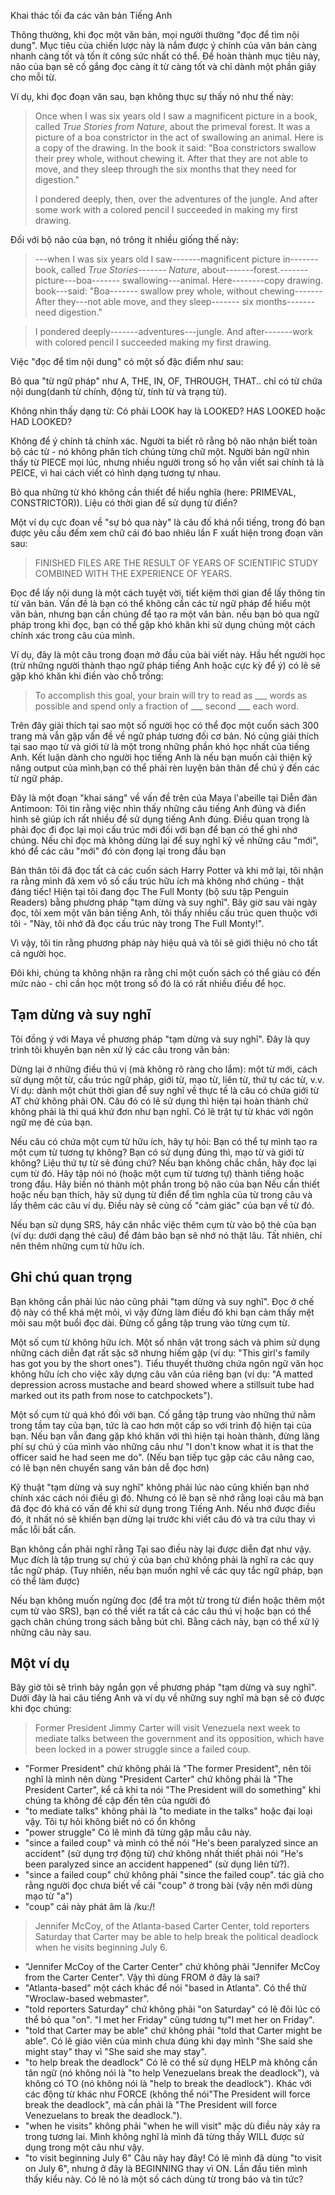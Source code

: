 
Khai thác tối đa các văn bản Tiếng Anh


Thông thường, khi đọc một văn bản, mọi người thường "đọc để tìm nội dung". Mục tiêu của chiến lược này là nắm được ý chính của văn bản càng nhanh càng tốt và tốn ít công sức nhất có thể. Để hoàn thành mục tiêu này, não của bạn sẽ cố gắng đọc càng ít từ càng tốt và chỉ dành một phần giây cho mỗi từ.

Ví dụ, khi đọc đoạn văn sau, bạn không thực sự thấy nó như thế này:

> Once when I was six years old I saw a magnificent picture in a book, called *True Stories from Nature*, about the primeval forest. It was a picture of a boa constrictor in the act of swallowing an animal. Here is a copy of the drawing. In the book it said: "Boa constrictors swallow their prey whole, without chewing it. After that they are not able to move, and they sleep through the six months that they need for digestion."
>
> I pondered deeply, then, over the adventures of the jungle. And after some work with a colored pencil I succeeded in making my first drawing.

Đối với bộ não của bạn, nó trông ít nhiều giống thế này:

>---when I was six years old I saw-------magnificent picture in-------book, called *True Stories------- Nature*, about-------forest.-------picture---boa-------  swallowing---animal. Here--------copy drawing. book---said: "Boa------- swallow prey whole, without chewing------- After they---not able move, and they sleep------- six months-------need digestion."

> I pondered deeply-------adventures---jungle. And after-------work with colored pencil I succeeded making my first drawing.

Việc "đọc để tìm nội dung" có một số đặc điểm như sau:

Bỏ qua "từ ngữ pháp" như A, THE, IN, OF, THROUGH, THAT.. chỉ có từ chứa nội dung(danh từ chính, động từ, tính từ và trạng từ).

Không nhìn thấy dạng từ: Có phải LOOK hay là LOOKED? HAS LOOKED hoặc HAD LOOKED?

Không để ý chính tả chính xác. Người ta biết rõ rằng bộ não nhận biết toàn bộ các từ - nó không phân tích chúng từng chữ một. Người bản ngữ nhìn thấy từ PIECE mọi lúc, nhưng nhiều người trong số họ vẫn viết sai chính tả là PEICE, vì hai cách viết có hình dạng tương tự nhau.

Bỏ qua những từ khó không cần thiết để hiểu nghĩa (here: PRIMEVAL, CONSTRICTOR)). Liệu có thời gian để sử dụng từ điển?

Một ví dụ cực đoan về "sự bỏ qua này" là câu đố khá nổi tiếng, trong đó bạn được yêu cầu đếm xem chữ cái đó bao nhiêu lần F xuất hiện trong đoạn văn sau:

> FINISHED FILES ARE THE RESULT OF YEARS OF SCIENTIFIC STUDY COMBINED WITH THE EXPERIENCE OF YEARS.

Đọc để lấy nội dung là một cách tuyệt vời, tiết kiệm thời gian để lấy thông tin từ văn bản. Vấn đề là bạn có thể không cần các từ ngữ pháp để hiểu một văn bản, nhưng bạn cần chúng để tạo ra một văn bản. nếu bạn bỏ qua ngữ pháp trong khi đọc, bạn có thể gặp khó khăn khi sử dụng chúng một cách chính xác trong câu của mình.

Ví dụ, đây là một câu trong đoạn mở đầu của bài viết này. Hầu hết người học (trừ những người thành thạo ngữ pháp tiếng Anh hoặc cực kỳ để ý) có lẽ sẽ gặp khó khăn khi điền vào chỗ trống:

> To accomplish this goal, your brain will try to read as ___ words as possible and spend only a fraction of ___ second ___ each word.

Trên đây giải thích tại sao một số người học có thể đọc một cuốn sách 300 trang mà vẫn gặp vấn đề về ngữ pháp tương đối cơ bản. Nó cũng giải thích tại sao mạo từ và giới từ là một trong những phần khó học nhất của tiếng Anh. Kết luận dành cho người học tiếng Anh là nếu bạn muốn cải thiện kỹ năng output của mình,bạn có thể phải rèn luyện bản thân để chú ý đến các từ ngữ pháp.

Đây là một đoạn "khai sáng" về vấn đề trên của Maya l'abeille tại Diễn đàn Antimoon: Tôi tin rằng việc nhìn thấy những câu tiếng Anh đúng và điển hình sẽ giúp ích rất nhiều để sử dụng tiếng Anh đúng. Điều quan trọng là phải đọc đi đọc lại mọi cấu trúc mới đối với bạn để bạn có thể ghi nhớ chúng. Nếu chỉ đọc mà không dừng lại để suy nghĩ kỹ về những câu "mới", khó để các câu "mới" đó còn đọng lại trong đầu bạn

Bản thân tôi đã đọc tất cả các cuốn sách Harry Potter và khi mở lại, tôi nhận ra rằng mình đã xem vô số cấu trúc hữu ích mà không nhớ chúng - thật đáng tiếc! Hiện tại tôi đang đọc The Full Monty (bộ sưu tập Penguin Readers) bằng phương pháp "tạm dừng và suy nghĩ". Bây giờ sau vài ngày đọc, tôi xem một văn bản tiếng Anh, tôi thấy nhiều cấu trúc quen thuộc với tôi - "Này, tôi nhớ đã đọc cấu trúc này trong The Full Monty!".

Vì vậy, tôi tin rằng phương pháp này hiệu quả và tôi sẽ giới thiệu nó cho tất cả người học.

Đôi khi, chúng ta không nhận ra rằng chỉ một cuốn sách có thể giàu có đến mức nào - chỉ cần học một trong số đó là có rất nhiều điều để học.

## Tạm dừng và suy nghĩ

Tôi đồng ý với Maya về phương pháp "tạm dừng và suy nghĩ". Đây là quy trình tôi khuyên bạn nên xử lý các câu trong văn bản:

Dừng lại ở những điều thú vị (mà không rõ ràng cho lắm): một từ mới, cách sử dụng một từ, cấu trúc ngữ pháp, giới từ, mạo từ, liên từ, thứ tự các từ, v.v. Ví dụ: dành một chút thời gian để suy nghĩ về thực tế là câu có chứa giới từ AT chứ không phải ON. Câu đó có lẽ sử dụng thì hiện tại hoàn thành chứ không phải là thì quá khứ đơn như bạn nghĩ. Có lẽ trật tự từ khác với ngôn ngữ mẹ đẻ của bạn.

Nếu câu có chứa một cụm từ hữu ích, hãy tự hỏi: Bạn có thể tự mình tạo ra một cụm từ tương tự không? Bạn có sử dụng đúng thì, mạo từ và giới từ không? Liệu thứ tự từ sẽ đúng chứ? Nếu bạn không chắc chắn, hãy đọc lại cụm từ đó. Hãy tập nói nó (hoặc một cụm từ tương tự) thành tiếng hoặc trong đầu. Hãy biến nó thành một phần trong bộ não của bạn Nếu cần thiết hoặc nếu bạn thích, hãy sử dụng từ điển để tìm nghĩa của từ trong câu và lấy thêm các câu ví dụ. Điều này sẽ củng cố "cảm giác" của bạn về từ đó.

Nếu bạn sử dụng SRS, hãy cân nhắc việc thêm cụm từ vào bộ thẻ của bạn (ví dụ: dưới dạng thẻ câu) để đảm bảo bạn sẽ nhớ nó thật lâu. Tất nhiên, chỉ nên thêm những cụm từ hữu ích.

## Ghi chú quan trọng

Bạn không cần phải lúc nào cũng phải "tạm dừng và suy nghĩ". Đọc ở chế độ này có thể khá mệt mỏi, vì vậy đừng làm điều đó khi bạn cảm thấy mệt mỏi sau một buổi đọc dài. Đừng cố gắng tập trung vào từng cụm từ.

Một số cụm từ không hữu ích. Một số nhân vật trong sách và phim sử dụng những cách diễn đạt rất sặc sỡ nhưng hiếm gặp (ví dụ: "This girl's family has got you by the short ones"). Tiểu thuyết thường chứa ngôn ngữ văn học không hữu ích cho việc xây dựng câu văn của riêng bạn (ví dụ: "A matted depression across mustache and beard showed where a stillsuit tube had marked out its path from nose to catchpockets").

Một số cụm từ quá khó đối với bạn. Cố gắng tập trung vào những thứ nằm trong tầm tay của bạn, tức là cao hơn một cấp so với trình độ hiện tại của bạn. Nếu bạn vẫn đang gặp khó khăn với thì hiện tại hoàn thành, đừng lãng phí sự chú ý của mình vào những câu như "I don't know what it is that the officer said he had seen me do". (Nếu bạn tiếp tục gặp các câu nâng cao, có lẽ bạn nên chuyển sang văn bản dễ đọc hơn)

Kỹ thuật "tạm dừng và suy nghĩ" không phải lúc nào cũng khiến bạn nhớ chính xác cách nói điều gì đó. Nhưng có lẽ bạn sẽ nhớ rằng loại câu mà bạn đã đọc đó khá có vấn đề khi sử dụng trong Tiếng Anh. Nếu nhớ được điều đó, ít nhất nó sẽ khiến bạn dừng lại trước khi viết câu đó và tra cứu thay vì mắc lỗi bất cẩn.

Bạn không cần phải nghĩ rằng Tại sao điều này lại được diễn đạt như vậy. Mục đích là tập trung sự chú ý của bạn chứ không phải là nghĩ ra các quy tắc ngữ pháp. (Tuy nhiên, nếu bạn muốn nghĩ về các quy tắc ngữ pháp, bạn có thể làm được)

Nếu bạn không muốn ngừng đọc (để tra một từ trong từ điển hoặc thêm một cụm từ vào SRS), bạn có thể viết ra tất cả các câu thú vị hoặc bạn có thể gạch chân chúng trong sách bằng bút chì. Bằng cách này, bạn có thể xử lý những câu này sau.

## Một ví dụ
Bây giờ tôi sẽ trình bày ngắn gọn về phương pháp "tạm dừng và suy nghĩ". Dưới đây là hai câu tiếng Anh và ví dụ về những suy nghĩ mà bạn sẽ có được khi đọc chúng:

> Former President Jimmy Carter will visit Venezuela next week to mediate talks between the government and its opposition, which have been locked in a power struggle since a failed coup.

- "Former President"  chứ không phải là "The former President", nên tôi nghĩ là mình nên dùng "President Carter" chứ không phải là "The President Carter", kể cả khi ta nói "The President will do something" khi chúng ta không đề cập đến tên của người đó
- "to mediate talks"  không phải là "to mediate in the talks" hoặc đại loại vậy. Tôi tự hỏi không biết nó có ổn không
- "power struggle"  Có lẽ mình đã từng gặp mẫu câu này.
- "since a failed coup"  và mình có thể nói "He's been paralyzed since an accident" (sử dụng trợ động từ) chứ không nhất thiết phải nói "He's been paralyzed since an accident happened" (sử dụng liên từ?).
- "since a failed coup"  chứ không phải "since the failed coup". tác giả cho rằng người đọc chưa biết về cái "coup" ở trong bài (vậy nên mới dùng mạo từ "a")
- "coup"  cái này phát âm là /ku:/!

> Jennifer McCoy, of the Atlanta-based Carter Center, told reporters Saturday that Carter may be able to help break the political deadlock when he visits beginning July 6.


- "Jennifer McCoy of the Carter Center"  chứ không phải "Jennifer McCoy from the Carter Center". Vậy thì dùng FROM ở đây là sai?
- "Atlanta-based"  một cách khác để nói "based in Atlanta". Có thể thử "Wroclaw-based webmaster".
- "told reporters Saturday" chứ không phải "on Saturday"  có lẽ đôi lúc có thể bỏ qua "on". "I met her Friday" cũng tương tự"I met her on Friday".
- "told that Carter may be able"  chứ không phải "told that Carter might be able". Có lẽ giáo viên của mình chưa đúng khi dạy mình "She said she might stay" thay vì "She said she may stay".
- "to help break the deadlock"  Có lẽ có thể sử dụng HELP mà không cần tân ngữ (nó không nói là "to help Venezuelans break the deadlock"), và không có TO (nó không nói là "help to break the deadlock"). Khác với các động từ khác như FORCE (không thể nói"The President will force break the deadlock", mà cần phải là "The President will force Venezuelans to break the deadlock.").
- "when he visits"  không phải "when he will visit" mặc dù điều này xảy ra trong tương lai. Mình không nghĩ là mình đã từng thấy WILL được sử dụng trong một câu như vậy.
- "to visit beginning July 6" Câu này hay đây!  Có lẽ mình đã dùng "to visit on July 6", nhưng ở đây là BEGINNING thay vì ON. Lần đầu tiên mình thấy kiểu này. Có lẽ nó là một số cách dùng từ trong báo và tin tức?